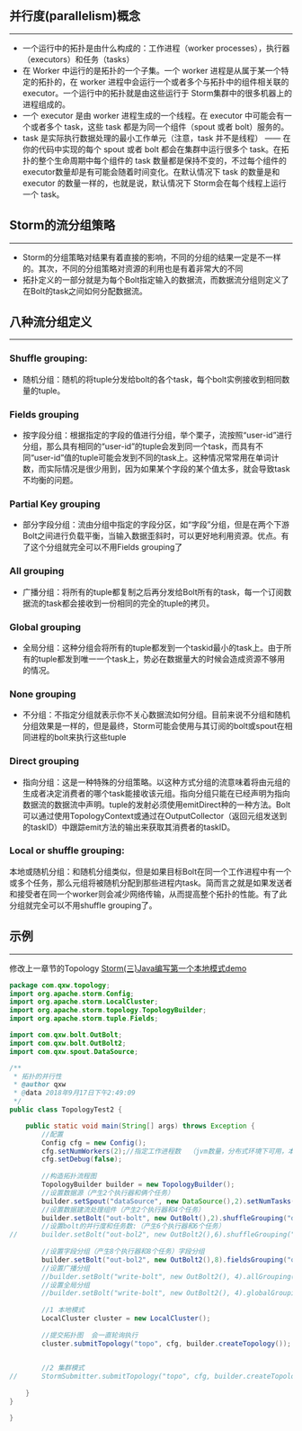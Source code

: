 ## 并行度(parallelism)概念
------------------

 - 一个运行中的拓扑是由什么构成的：工作进程（worker processes），执行器（executors）和任务（tasks）
 - 在 Worker 中运行的是拓扑的一个子集。一个 worker 进程是从属于某一个特定的拓扑的，在 worker
   进程中会运行一个或者多个与拓扑中的组件相关联的 executor。一个运行中的拓扑就是由这些运行于 Storm集群中的很多机器上的进程组成的。
 - 一个 executor 是由 worker 进程生成的一个线程。在 executor 中可能会有一个或者多个 task，这些 task
   都是为同一个组件（spout 或者 bolt）服务的。
 - task 是实际执行数据处理的最小工作单元（注意，task 并不是线程） —— 在你的代码中实现的每个 spout 或者 bolt 都会在集群中运行很多个 task。在拓扑的整个生命周期中每个组件的 task 数量都是保持不变的，不过每个组件的 executor数量却是有可能会随着时间变化。在默认情况下 task 的数量是和 executor 的数量一样的，也就是说，默认情况下 Storm会在每个线程上运行一个 task。


## Storm的流分组策略
-----------
 - Storm的分组策略对结果有着直接的影响，不同的分组的结果一定是不一样的。其次，不同的分组策略对资源的利用也是有着非常大的不同
 - 拓扑定义的一部分就是为每个Bolt指定输入的数据流，而数据流分组则定义了在Bolt的task之间如何分配数据流。


## 八种流分组定义
-------

### Shuffle grouping:
 - 随机分组：随机的将tuple分发给bolt的各个task，每个bolt实例接收到相同数量的tuple。

### Fields grouping
 - 按字段分组：根据指定的字段的值进行分组，举个栗子，流按照“user-id”进行分组，那么具有相同的“user-id”的tuple会发到同一个task，而具有不同“user-id”值的tuple可能会发到不同的task上。这种情况常常用在单词计数，而实际情况是很少用到，因为如果某个字段的某个值太多，就会导致task不均衡的问题。

### Partial Key grouping
 - 部分字段分组：流由分组中指定的字段分区，如“字段”分组，但是在两个下游Bolt之间进行负载平衡，当输入数据歪斜时，可以更好地利用资源。优点。有了这个分组就完全可以不用Fields grouping了

### All grouping
 - 广播分组：将所有的tuple都复制之后再分发给Bolt所有的task，每一个订阅数据流的task都会接收到一份相同的完全的tuple的拷贝。

### Global grouping
 - 全局分组：这种分组会将所有的tuple都发到一个taskid最小的task上。由于所有的tuple都发到唯一一个task上，势必在数据量大的时候会造成资源不够用的情况。

### None grouping
 - 不分组：不指定分组就表示你不关心数据流如何分组。目前来说不分组和随机分组效果是一样的，但是最终，Storm可能会使用与其订阅的bolt或spout在相同进程的bolt来执行这些tuple

### Direct grouping
 - 指向分组：这是一种特殊的分组策略。以这种方式分组的流意味着将由元组的生成者决定消费者的哪个task能接收该元组。指向分组只能在已经声明为指向数据流的数据流中声明。tuple的发射必须使用emitDirect种的一种方法。Bolt可以通过使用TopologyContext或通过在OutputCollector（返回元组发送到的taskID）中跟踪emit方法的输出来获取其消费者的taskID。

### Local or shuffle grouping:
本地或随机分组：和随机分组类似，但是如果目标Bolt在同一个工作进程中有一个或多个任务，那么元组将被随机分配到那些进程内task。简而言之就是如果发送者和接受者在同一个worker则会减少网络传输，从而提高整个拓扑的性能。有了此分组就完全可以不用shuffle grouping了。


## 示例
----
修改上一章节的Topology
[Storm(三)Java编写第一个本地模式demo](storm/storm03.md)
```java
package com.qxw.topology;
import org.apache.storm.Config;
import org.apache.storm.LocalCluster;
import org.apache.storm.topology.TopologyBuilder;
import org.apache.storm.tuple.Fields;

import com.qxw.bolt.OutBolt;
import com.qxw.bolt.OutBolt2;
import com.qxw.spout.DataSource;

/**
 * 拓扑的并行性
 * @author qxw
 * @data 2018年9月17日下午2:49:09
 */
public class TopologyTest2 {

	public static void main(String[] args) throws Exception {
		//配置
		Config cfg = new Config();
		cfg.setNumWorkers(2);//指定工作进程数  （jvm数量，分布式环境下可用，本地模式设置无意义）
		cfg.setDebug(false);
		
		//构造拓扑流程图
		TopologyBuilder builder = new TopologyBuilder();
		//设置数据源（产生2个执行器和俩个任务）
		builder.setSpout("dataSource", new DataSource(),2).setNumTasks(2);
		//设置数据建流处理组件（产生2个执行器和4个任务）
		builder.setBolt("out-bolt", new OutBolt(),2).shuffleGrouping("dataSource").setNumTasks(4); //随机分组
		//设置bolt的并行度和任务数:（产生6个执行器和6个任务）
//		builder.setBolt("out-bol2", new OutBolt2(),6).shuffleGrouping("out-bolt").setNumTasks(6); //随机分组
		
		//设置字段分组（产生8个执行器和8个任务）字段分组 
		builder.setBolt("out-bol2", new OutBolt2(),8).fieldsGrouping("out-bolt", new Fields("outdata")).setNumTasks(8);
		//设置广播分组
		//builder.setBolt("write-bolt", new OutBolt2(), 4).allGrouping("print-bolt");
		//设置全局分组
		//builder.setBolt("write-bolt", new OutBolt2(), 4).globalGrouping("print-bolt");
		
		//1 本地模式
		LocalCluster cluster = new LocalCluster();
		
		//提交拓扑图  会一直轮询执行
		cluster.submitTopology("topo", cfg, builder.createTopology());

		
		//2 集群模式
//		StormSubmitter.submitTopology("topo", cfg, builder.createTopology());
		
	}
}

}


```